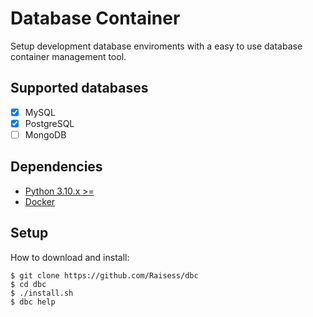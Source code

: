 # Database Container

Setup development database enviroments with a easy to use database container management tool.

## Supported databases

- [x] MySQL
- [x] PostgreSQL
- [ ] MongoDB

## Dependencies

- [Python 3.10.x >=](https://www.python.org/)
- [Docker](https://www.docker.com/)

## Setup

How to download and install:

```shell
$ git clone https://github.com/Raisess/dbc
$ cd dbc
$ ./install.sh
$ dbc help
```
